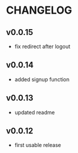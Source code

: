 # CHANGELOG

## v0.0.15

- fix redirect after logout

## v0.0.14

- added signup function

## v0.0.13

- updated readme

## v0.0.12

- first usable release
